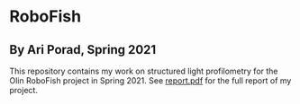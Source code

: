 # RoboFish

## By Ari Porad, Spring 2021

This repository contains my work on structured light profilometry for the Olin RoboFish project in Spring 2021. See [report.pdf](report.pdf) for the full report of my project.
